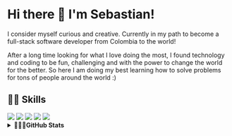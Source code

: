 # Hi there 👋 I'm Sebastian!

I consider myself curious and creative. Currently in my path to become a full-stack software developer from Colombia to the world!

After a long time looking for what I love doing the most, I found technology and coding to be fun, challenging and with the power to change the world for the better. So here I am doing my best learning how to solve problems for tons of people around the world :)

## 👨‍🍳 Skills

<div>
    <img src="https://img.shields.io/badge/Python-%233a75a5.svg?logo=python&logoColor=white">
    <img src="https://img.shields.io/badge/HTML-yellow?&logo=HTML5&logoColor=white">
    <img src="https://img.shields.io/badge/CSS-blue?&logo=CSS3&logoColor=white">
    <img src="https://img.shields.io/badge/JavaScript-green?&logo=JavaScript&logoColor=white">
    <img src="https://img.shields.io/badge/C_lenguage-black?&logo=C&logoColor=white">
</div>


<details>
    <summary>🚴🏻‍♂️<b>GitHub Stats</b></summary>
    <div style="display:flex; flex-direction:row;">
    <img src="https://github-readme-stats.vercel.app/api?username=Sebas93cay&show_icons=true&theme=dark">
    <img src="https://github-readme-stats.vercel.app/api/top-langs/?username=Sebas93cay&layout=compact&theme=dark">    
    </div>
</details>


